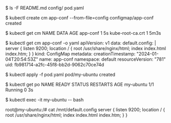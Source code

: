 

$ ls -F
README.md	config/		pod.yaml

$ kubectl create cm app-conf --from-file=config
configmap/app-conf created

$ kubectl get cm
NAME               DATA   AGE
app-conf           1      5s
kube-root-ca.crt   1      5m3s

$ kubectl get cm app-conf -o yaml
apiVersion: v1
data:
  default.config: |
    server {
        listen 9200;
        location / {
            root   /usr/share/nginx/html;
            index  index.html index.htm;
        }
    }
kind: ConfigMap
metadata:
  creationTimestamp: "2024-01-04T20:54:53Z"
  name: app-conf
  namespace: default
  resourceVersion: "781"
  uid: fb981714-a2fc-45f8-bb2d-9062c70ce74d


$ kubectl apply -f pod.yaml 
pod/my-ubuntu created


$ kubectl get po
NAME        READY   STATUS    RESTARTS   AGE
my-ubuntu   1/1     Running   0          3s

$ kubectl exec -it my-ubuntu -- bash

root@my-ubuntu:/# cat /mnt/default.config 
server {
    listen 9200;
    location / {
        root   /usr/share/nginx/html;
        index  index.html index.htm;
    }
}
